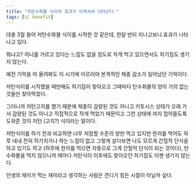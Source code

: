 ```yaml
---
title: "저탄수화물 식이의 효과가 이제서야 나타난다."
tags: [LC benefit]
---
```


대충 3월 들어 저탄수화물 식이를 시작한 것 같은데, 한달 반이 지나고보니 효과가 나타나고 있다.

뭐냐고? 끼니를 거르고 있다는 느낌도 없을 정도로 작게 먹고 있으면서도 허기짐도 생기지 않는다.

예전 기억을 떠 올려봐도 이 시기에 이르러야 본격적인 체중 감소가 일어났던 기억이다. 

저탄식이를 시작했을 때만해도 허기짐이 찾아오고 그때마다 탄수화물의 양이 거의 없는 것들만 찾아먹었다. 

그러니까 저탄고지를 했기 때문에 체중이 감량된 것도 아니고 키토시스 상태가 오래 가서 감량된 것도 아니고 직접적으로 작게 먹었기 때문이고 그런 상태에 까지 접어들도록 도와준 것이 저탄 (고지?) 식이라는 말이다.

저탄식이를 하기 전과 비교하면 너무 처참할 수준의 양만 먹고 있지만 한끼를 먹어도 하루 내내 전혀 허기지거나 하는 느낌이 없고 그렇게 살다보면 나도 모르게 간헐적 단식을 하고 있기도 하고 (하루에 한끼를 먹으면 자동으로 그게 간헐적 단식이 되는 것이다), 탄수화물을 먹지 않으니까 때마다 저탄식이 이후에도 찾아오던 허기짐도 이젠 생기지 않는다. 

인생의 재미가 먹는 재미라고 생각하는 사람은 견디기 힘든 시절이 아닐까 싶다. 